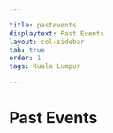 ```yaml
---

title: pastevents
displaytext: Past Events
layout: col-sidebar
tab: true
order: 1
tags: Kuala Lumpur

---
```


# Past Events

